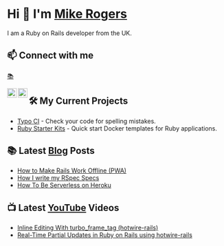 # Hi 👋 I'm [Mike Rogers](https://mikerogers.io/)

I am a Ruby on Rails developer from the UK.

## 📫 Connect with me

[📚](https://mikerogers.io/)

[<img align="left" alt="Twitter" width="22px" src="https://raw.githubusercontent.com/simple-icons/simple-icons/develop/icons/twitter.svg" />](https://twitter.com/MikeRogers0)

[<img align="left" alt="Buy me a coffee" width="22px" src="https://raw.githubusercontent.com/simple-icons/simple-icons/develop/icons/buymeacoffee.svg" />](https://www.buymeacoffee.com/MikeRogers0)

## 🛠 My Current Projects

- [Typo CI](https://github.com/marketplace/typo-ci) - Check your code for spelling mistakes.
- [Ruby Starter Kits](https://github.com/Ruby-Starter-Kits/) - Quick start Docker templates for Ruby applications.

## 📚 Latest [Blog](https://mikerogers.io/) Posts

<!-- BLOG-POST-LIST:START -->
- [How to Make Rails Work Offline (PWA)](https://mikerogers.io/2020/12/14/how-to-make-rails-work-offline-via-service-workers)
- [How I write my RSpec Specs](https://mikerogers.io/2020/11/24/how-i-write-my-rspec-specs)
- [How To Be Serverless on Heroku](https://mikerogers.io/2020/11/11/how-to-be-serverless-on-heroku)
<!-- BLOG-POST-LIST:END -->

## 📺 Latest [YouTube](https://www.youtube.com/c/MikeRogers0) Videos

<!-- YOUTUBE-POST-LIST:START -->
- [Inline Editing With turbo_frame_tag (hotwire-rails)](https://www.youtube.com/watch?v=e2GOdfUsc9U)
- [Real-Time Partial Updates in Ruby on Rails using hotwire-rails](https://www.youtube.com/watch?v=MRv4XGu6QkY)
<!-- YOUTUBE-POST-LIST:END -->
